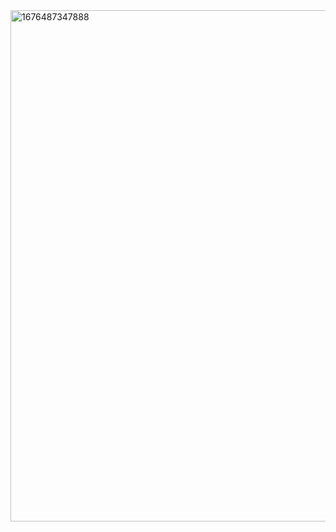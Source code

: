 <img width="818" alt="1676487347888" src="https://user-images.githubusercontent.com/125469536/219256435-6fc1cdd4-6307-4f97-9c48-54f1aa652769.png">
